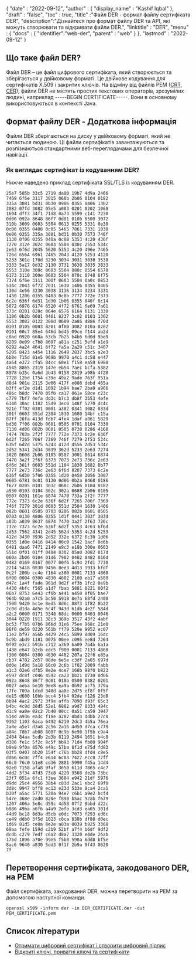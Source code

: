{
  "date" : "2022-09-12",
  "author" : {
    "display_name" : "Kashif Iqbal"
},
  "draft" : "false",
  "toc" : true,
  "title" :"Файл DER - формат файлу сертифіката DER",
  "description":"Дізнайтеся про формат файлу DER та API, які можуть створювати та відкривати файли DER.",
  "linktitle" : "DER",
  "menu" : {
    "docs" : {
      "identifier":"web-der",
      "parent" : "web"
}
},
  "lastmod" : "2022-09-12"
}

## Що таке файл DER?

Файл DER – це файл цифрового сертифіката, який створюється та зберігається у двійковому форматі. Це двійкове кодування для сертифікатів X.509 і закритих ключів. На відміну від файлів PEM ([CRT](/web/crt/), [CER](/web/cer/)), файли DER не містять простих текстових операторів, зрозумілих людині, наприклад -----BEGIN CERTIFICATE-----. Вони в основному використовуються в контексті Java.

## Формат файлу DER - Додаткова інформація

Файли DER зберігаються на диску у двійковому форматі, який не читається людиною. Ці файли сертифікатів завантажуються та розпізнаються стандартними веб-переглядачами для безпечної навігації.

### Як виглядає сертифікат із кодуванням DER?

Нижче наведено приклад сертифіката SSL/TLS із кодуванням DER.

```
25e7 505b 33c5 2719 da00 19b7 4d9a 2466
7469 6f6e 3117 3015 060b 2b06 0104 0182
335a 3081 bd31 0b30 0906 0355 0406 1302
3082 07fd 3082 05e5 a003 0201 0202 1068
1604 dff3 34f1 71d8 0a73 5599 c141 7230
0d06 092a 8648 86f7 0d01 010b 0500 3072
310b 3009 0603 5504 0613 0255 5331 0e30
0c06 0355 0408 0c05 5465 7861 7331 1030
0e06 0355 335a 3081 bd31 0b30 7573 746f
1130 0f06 0355 040a 0c08 5353 4c20 436f
7270 312e 302c 0603 5504 030c 2553 534c
2e63 6f6d 2045 5620 5353 4c20 496e 7465
726d 6564 6961 7465 2043 4120 5253 4120
5233 301e 170d 3230 3034 3031 3030 3538
3333 5a17 0d32 3130 3731 3630 3035 3833
5553 310e 300c 0603 5504 080c 0554 6578
6173 3110 300e 0603 5504 070c 0748 6f75
7374 6f6e 3111 300f 0603 5504 0a0c 0853
534c 2043 6f72 7031 1630 1406 0355 0405
130d 4e56 3230 3038 3136 3134 3234 3331
1430 1206 0355 0403 0c0b 7777 772e 7373
6c2e 636f 6d31 1d30 1b06 0355 040f 0c14
5072 6976 6174 6520 4f72 6761 6e69 7a61
373c 0201 020c 064e 6576 6164 6131 1330
1106 0b2b 0601 0401 8237 3c02 0103 1302
5553 3082 0122 300d 0609 2a86 4886 f70d
0101 0105 0003 8201 0f00 3082 010a 0282
0101 00c7 85e4 646d bd45 09ce f144 ab2d
c0ad 0920 668a 63cb 7b25 b4b6 6d0d 9be9
8209 0e09 c7b8 8607 a81a c251 5efd a1e9
6292 4a24 4641 6f72 fa5a 2a29 c51c 3407
5295 8423 a454 1116 2648 2837 3bc5 a2e3
6b8e 715d 81e5 969b 9970 a4c1 dc58 e447
4a64 e372 cfa5 84cc 60e1 f158 ea50 6988
4545 8865 2319 147e eb54 7aec bcfa 5382
8978 b35c 0a6d 3b43 0158 2819 a98b 4f20
7728 12bd 1754 c39e 49a2 9ade 763f 951a
d8d4 901e 2115 3e06 417f e086 debd 465a
b3ff ef2e d1d1 1092 1b94 bae7 2ba9 a966
486c b8dc 7470 05f0 ca17 061e 58ce c23c
c779 7bf7 4efa dd3c b7c3 db8f 3553 4efe
6140 30ac 1182 15d9 3ec0 148f 5270 dc4c
921e ff02 0301 0001 a382 0341 3082 033d
301f 0603 551d 2304 1830 1680 14bf c15a
87ff 28fa 413d fdb7 4fe4 1daf a061 5829
bd30 7f06 082b 0601 0505 0701 0104 7330
7130 4d06 082b 0601 0505 0730 0286 4168
7474 703a 2f2f 7777 772e 7373 6c2e 636f
6d2f 7265 706f 7369 746f 7279 2f53 534c
636f 6d2d 5375 6243 412d 4556 2d53 534c
2d52 5341 2d34 3039 362d 5233 2e63 7274
3020 0608 2b06 0105 0507 3001 8614 6874
7470 3a2f 2f6f 6373 7073 2e73 736c 2e63
6f6d 301f 0603 551d 1104 1830 1682 0b77
7777 2e73 736c 2e63 6f6d 8207 7373 6c2e
636f 6d30 5f06 0355 1d20 0458 3056 3007
0605 6781 0c01 0130 0d06 0b2a 8468 0186
f677 0205 0101 303c 060c 2b06 0104 0182
a930 0103 0104 302c 302a 0608 2b06 0105
0507 0201 161e 6874 7470 733a 2f2f 7777
772e 7373 6c2e 636f 6d2f 7265 706f 7369
746f 7279 301d 0603 551d 2504 1630 1406
082b 0601 0505 0703 0206 082b 0601 0505
0703 0130 4806 0355 1d1f 0441 303f 303d
a03b a039 8637 6874 7470 3a2f 2f63 726c
732e 7373 6c2e 636f 6d2f 5353 4c63 6f6d
2d53 7562 4341 2d45 562d 5353 4c2d 5253
412d 3430 3936 2d52 332e 6372 6c30 1d06
0355 1d0e 0416 0414 00c0 1542 1acf 0e6b
6481 daa6 7471 2149 e9c3 e18b 300e 0603
551d 0f01 01ff 0404 0302 05a0 3082 017d
060a 2b06 0104 01d6 7902 0402 0482 016d
0482 0169 0167 0077 00f6 5c94 2fd1 7730
2214 5418 0830 9456 8ee3 4d13 1933 bfdf
0c2f 200b cc4e f164 e300 0001 7133 4868
6f00 0004 0300 4830 4602 2100 eb17 a588
d47c 1a4f fade 961d 9d2f ef3b 1fc2 8e9b
4430 4bfc f565 a1d7 fbab 5881 0221 00f2
06b7 8753 6e43 cf0b a441 a450 8f05 bae7
964b 92a0 a7c5 bc50 5918 8e7a 68fd 2400
7500 9420 bc1e 8ed5 8d6c 8873 1f82 8b22
2c0d d1da 4d5e 6c4f 943d 61db 4e2f 584d
a2c2 0000 0171 3348 68dc 0000 0403 0046
3044 0220 1911 38c3 369b 3517 43f2 4abf
bc53 f7b5 07b6 866d 31e6 75ee 968c 21e0
86f0 de59 0220 561b ff79 520e 9952 ec07
11e2 bf97 a56b 4429 24c5 5899 8d09 16dc
5c9b abd9 1181 0075 00ee c095 ee8d 7264
0f92 e3c3 b91b c712 a369 6a09 7b4b 6a1a
1438 e647 b2cb edc5 f900 0001 7133 4868
f300 0004 0300 4630 4402 207a 22f6 e85a
cb37 4782 2d57 08de 6e5e c3df 2a05 697d
0d0e 1d9d 5a18 60c0 2c6b 1f02 2009 fabb
a1c3 02e6 dfb5 8e2e 4ce7 168b 98f0 b823
e597 dc8f c046 4592 ca23 bb21 0730 0d06
092a 8648 86f7 0d01 010b 0500 0382 0201
0027 aeba be10 9ee8 ea9a 0b92 ac75 379a
17fe 709a 1dcd 340d aa8e 2d75 ef8f 0f5f
de15 d600 10bb bcc4 5fb4 02de f126 23d8
8b94 4ac2 2972 3f9e affb 7898 d93f 65c3
b4bc 4c9d 38d5 52e1 6882 a9d7 8333 494c
d1c9 ea0e 02c2 7b40 00cc 0a51 ca50 3947
514d a936 ea3c f18e a282 8bd3 ddbb 27c0
9362 1103 6aca 6492 6219 2dc3 4b5a 76ea
2a8e a5e7 d3a8 2c56 2a16 4d50 d7ca c779
a84c 78b7 ab08 8087 0c9b 6e98 1f5b c9a4
2404 84aa 5cdb 2d3b 8119 2494 1651 b4c8
d386 fe1c 5f2c 8c5f bb93 71d4 fb00 904f
b9e8 9f0a 8576 e49c 57ba 8f1d e75d fd83
03f5 0407 bb20 154f c76b bb28 dfd4 c8e5
dd66 6c0c 7ff4 e614 6c03 7427 ecc8 77ff
66c0 76c0 b1e8 cd36 2801 5990 f45a 14d4
92e0 7158 afa8 9faf 3650 611d 7865 c4c7
4dd2 3f34 47d3 73e8 4220 9508 de2b 73bc
23f7 051a 6fc1 f3ee 3684 e942 21df 5976
d9dd 25c4 4956 38b4 c03d 2ac1 ebc2 69f0
3d8c 9947 bff8 ec13 e23d 533e 9ca4 2ca1
b30f a5ac 5771 520a 94e7 c6b1 a9e2 bcf4
547e 368e 2ad0 820e f898 b5ac 92ab f679
1207 406a 5e8c d59c 4d58 07f2 8bbd d22c
b986 49ba a6f6 a4a9 2efb 3cd3 ea05 301d
44d9 bc18 8d3a d5cb e0dc 7073 f293 ed6c
ce49 ddb0 3f5d 1023 c0ca 838b df88 d0ec
1d69 81d5 ce0a 8e2e a03a 0039 b925 3368
69aa fefe 159d c2b9 52bf a7f4 b6df 9df2
dcdb c279 7edf c6a2 d8a7 3320 e4de 26ab
175d 1896 a70e 99e5 f5b8 598a 6dd8 bf5e
8ac6 9640 a830 5dd3 0f1f 2b9a 9f43 0620
7f
```

## Перетворення сертифіката, закодованого DER, на PEM

Файл сертифіката, закодований DER, можна перетворити на PEM за допомогою наступної команди.

```
openssl x509 -inform der -in DER_CERTIFICATE.der -out PEM_CERTIFICATE.pem
```

## Список літератури

* [Отримати цифровий сертифікат і створити цифровий підпис
](https://support.microsoft.com/en-us/office/obtain-a-digital-certificate-and-create-a-digital-signature-e3d9d813-3305-4164-a820-2e063d86e512)
* [Відкриті ключі, приватні ключі та сертифікати](https://docs.oracle.com/cd/E19509-01/820-3503/ggbgc/index.html)

